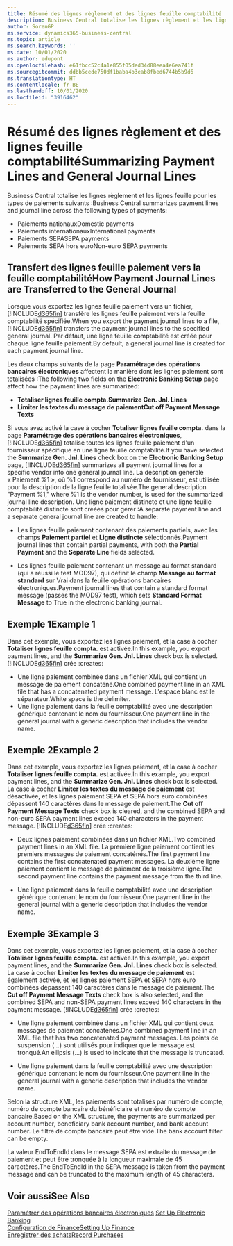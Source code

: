 ```yaml
---
title: Résumé des lignes règlement et des lignes feuille comptabilité
description: Business Central totalise les lignes règlement et les lignes feuille.
author: SorenGP
ms.service: dynamics365-business-central
ms.topic: article
ms.search.keywords: ''
ms.date: 10/01/2020
ms.author: edupont
ms.openlocfilehash: e61fbcc52c4a1e855f05ded34d88eea4e6ea741f
ms.sourcegitcommit: ddbb5cede750df1baba4b3eab8fbed6744b5b9d6
ms.translationtype: HT
ms.contentlocale: fr-BE
ms.lasthandoff: 10/01/2020
ms.locfileid: "3916462"
---
```

# <a name="summarizing-payment-lines-and-general-journal-lines"></a><span data-ttu-id="aa58a-103">Résumé des lignes règlement et des lignes feuille comptabilité</span><span class="sxs-lookup"><span data-stu-id="aa58a-103">Summarizing Payment Lines and General Journal Lines</span></span>
<span data-ttu-id="aa58a-104">Business Central totalise les lignes règlement et les lignes feuille pour les types de paiements suivants :</span><span class="sxs-lookup"><span data-stu-id="aa58a-104">Business Central summarizes payment lines and journal line across the following types of payments:</span></span>  

- <span data-ttu-id="aa58a-105">Paiements nationaux</span><span class="sxs-lookup"><span data-stu-id="aa58a-105">Domestic payments</span></span>  
- <span data-ttu-id="aa58a-106">Paiements internationaux</span><span class="sxs-lookup"><span data-stu-id="aa58a-106">International payments</span></span>  
- <span data-ttu-id="aa58a-107">Paiements SEPA</span><span class="sxs-lookup"><span data-stu-id="aa58a-107">SEPA payments</span></span>  
- <span data-ttu-id="aa58a-108">Paiements SEPA hors euro</span><span class="sxs-lookup"><span data-stu-id="aa58a-108">Non-euro SEPA payments</span></span>  

## <a name="how-payment-journal-lines-are-transferred-to-the-general-journal"></a><span data-ttu-id="aa58a-109">Transfert des lignes feuille paiement vers la feuille comptabilité</span><span class="sxs-lookup"><span data-stu-id="aa58a-109">How Payment Journal Lines are Transferred to the General Journal</span></span>  
<span data-ttu-id="aa58a-110">Lorsque vous exportez les lignes feuille paiement vers un fichier, [!INCLUDE[d365fin](../../includes/d365fin_md.md)] transfère les lignes feuille paiement vers la feuille comptabilité spécifiée.</span><span class="sxs-lookup"><span data-stu-id="aa58a-110">When you export the payment journal lines to a file, [!INCLUDE[d365fin](../../includes/d365fin_md.md)] transfers the payment journal lines to the specified general journal.</span></span> <span data-ttu-id="aa58a-111">Par défaut, une ligne feuille comptabilité est créée pour chaque ligne feuille paiement.</span><span class="sxs-lookup"><span data-stu-id="aa58a-111">By default, a general journal line is created for each payment journal line.</span></span>  

<span data-ttu-id="aa58a-112">Les deux champs suivants de la page **Paramétrage des opérations bancaires électroniques** affectent la manière dont les lignes paiement sont totalisées :</span><span class="sxs-lookup"><span data-stu-id="aa58a-112">The following two fields on the **Electronic Banking Setup** page affect how the payment lines are summarized:</span></span>  

- <span data-ttu-id="aa58a-113">**Totaliser lignes feuille compta.**</span><span class="sxs-lookup"><span data-stu-id="aa58a-113">**Summarize Gen. Jnl. Lines**</span></span>  
- <span data-ttu-id="aa58a-114">**Limiter les textes du message de paiement**</span><span class="sxs-lookup"><span data-stu-id="aa58a-114">**Cut off Payment Message Texts**</span></span>  

<span data-ttu-id="aa58a-115">Si vous avez activé la case à cocher **Totaliser lignes feuille compta.** dans la page **Paramétrage des opérations bancaires électroniques**, [!INCLUDE[d365fin](../../includes/d365fin_md.md)] totalise toutes les lignes feuille paiement d'un fournisseur spécifique en une ligne feuille comptabilité.</span><span class="sxs-lookup"><span data-stu-id="aa58a-115">If you have selected the **Summarize Gen. Jnl. Lines** check box on the **Electronic Banking Setup** page, [!INCLUDE[d365fin](../../includes/d365fin_md.md)] summarizes all payment journal lines for a specific vendor into one general journal line.</span></span> <span data-ttu-id="aa58a-116">La description générale « Paiement %1 », où %1 correspond au numéro de fournisseur, est utilisée pour la description de la ligne feuille totalisée.</span><span class="sxs-lookup"><span data-stu-id="aa58a-116">The general description "Payment %1," where %1 is the vendor number, is used for the summarized journal line description.</span></span> <span data-ttu-id="aa58a-117">Une ligne paiement distincte et une ligne feuille comptabilité distincte sont créées pour gérer :</span><span class="sxs-lookup"><span data-stu-id="aa58a-117">A separate payment line and a separate general journal line are created to handle:</span></span>  

- <span data-ttu-id="aa58a-118">Les lignes feuille paiement contenant des paiements partiels, avec les champs **Paiement partiel** et **Ligne distincte** sélectionnés.</span><span class="sxs-lookup"><span data-stu-id="aa58a-118">Payment journal lines that contain partial payments, with both the **Partial Payment** and the **Separate Line** fields selected.</span></span>  

- <span data-ttu-id="aa58a-119">Les lignes feuille paiement contenant un message au format standard (qui a réussi le test MOD97), qui définit le champ **Message au format standard** sur Vrai dans la feuille opérations bancaires électroniques.</span><span class="sxs-lookup"><span data-stu-id="aa58a-119">Payment journal lines that contain a standard format message (passes the MOD97 test), which sets **Standard Format Message** to True in the electronic banking journal.</span></span>

## <a name="example-1"></a><span data-ttu-id="aa58a-120">Exemple 1</span><span class="sxs-lookup"><span data-stu-id="aa58a-120">Example 1</span></span>  
<span data-ttu-id="aa58a-121">Dans cet exemple, vous exportez les lignes paiement, et la case à cocher **Totaliser lignes feuille compta.** est activée.</span><span class="sxs-lookup"><span data-stu-id="aa58a-121">In this example, you export payment lines, and the **Summarize Gen. Jnl. Lines** check box is selected.</span></span> [!INCLUDE[d365fin](../../includes/d365fin_md.md)] <span data-ttu-id="aa58a-122">crée :</span><span class="sxs-lookup"><span data-stu-id="aa58a-122">creates:</span></span>  

- <span data-ttu-id="aa58a-123">Une ligne paiement combinée dans un fichier XML qui contient un message de paiement concaténé.</span><span class="sxs-lookup"><span data-stu-id="aa58a-123">One combined payment line in an XML file that has a concatenated payment message.</span></span> <span data-ttu-id="aa58a-124">L'espace blanc est le séparateur.</span><span class="sxs-lookup"><span data-stu-id="aa58a-124">White space is the delimiter.</span></span>  
- <span data-ttu-id="aa58a-125">Une ligne paiement dans la feuille comptabilité avec une description générique contenant le nom du fournisseur.</span><span class="sxs-lookup"><span data-stu-id="aa58a-125">One payment line in the general journal with a generic description that includes the vendor name.</span></span>  

## <a name="example-2"></a><span data-ttu-id="aa58a-126">Exemple 2</span><span class="sxs-lookup"><span data-stu-id="aa58a-126">Example 2</span></span>  
<span data-ttu-id="aa58a-127">Dans cet exemple, vous exportez les lignes paiement, et la case à cocher **Totaliser lignes feuille compta.** est activée.</span><span class="sxs-lookup"><span data-stu-id="aa58a-127">In this example, you export payment lines, and the **Summarize Gen. Jnl. Lines** check box is selected.</span></span> <span data-ttu-id="aa58a-128">La case à cocher **Limiter les textes du message de paiement** est désactivée, et les lignes paiement SEPA et SEPA hors euro combinées dépassent 140 caractères dans le message de paiement.</span><span class="sxs-lookup"><span data-stu-id="aa58a-128">The **Cut off Payment Message Texts** check box is cleared, and the combined SEPA and non-euro SEPA payment lines exceed 140 characters in the payment message.</span></span> [!INCLUDE[d365fin](../../includes/d365fin_md.md)] <span data-ttu-id="aa58a-129">crée :</span><span class="sxs-lookup"><span data-stu-id="aa58a-129">creates:</span></span>  

- <span data-ttu-id="aa58a-130">Deux lignes paiement combinées dans un fichier XML.</span><span class="sxs-lookup"><span data-stu-id="aa58a-130">Two combined payment lines in an XML file.</span></span> <span data-ttu-id="aa58a-131">La première ligne paiement contient les premiers messages de paiement concaténés.</span><span class="sxs-lookup"><span data-stu-id="aa58a-131">The first payment line contains the first concatenated payment messages.</span></span> <span data-ttu-id="aa58a-132">La deuxième ligne paiement contient le message de paiement de la troisième ligne.</span><span class="sxs-lookup"><span data-stu-id="aa58a-132">The second payment line contains the payment message from the third line.</span></span>  

- <span data-ttu-id="aa58a-133">Une ligne paiement dans la feuille comptabilité avec une description générique contenant le nom du fournisseur.</span><span class="sxs-lookup"><span data-stu-id="aa58a-133">One payment line in the general journal with a generic description that includes the vendor name.</span></span>  

## <a name="example-3"></a><span data-ttu-id="aa58a-134">Exemple 3</span><span class="sxs-lookup"><span data-stu-id="aa58a-134">Example 3</span></span>  
<span data-ttu-id="aa58a-135">Dans cet exemple, vous exportez les lignes paiement, et la case à cocher **Totaliser lignes feuille compta.** est activée.</span><span class="sxs-lookup"><span data-stu-id="aa58a-135">In this example, you export payment lines, and the **Summarize Gen. Jnl. Lines** check box is selected.</span></span> <span data-ttu-id="aa58a-136">La case à cocher **Limiter les textes du message de paiement** est également activée, et les lignes paiement SEPA et SEPA hors euro combinées dépassent 140 caractères dans le message de paiement.</span><span class="sxs-lookup"><span data-stu-id="aa58a-136">The **Cut off Payment Message Texts** check box is also selected, and the combined SEPA and non-SEPA payment lines exceed 140 characters in the payment message.</span></span> [!INCLUDE[d365fin](../../includes/d365fin_md.md)] <span data-ttu-id="aa58a-137">crée :</span><span class="sxs-lookup"><span data-stu-id="aa58a-137">creates:</span></span>  

- <span data-ttu-id="aa58a-138">Une ligne paiement combinée dans un fichier XML qui contient deux messages de paiement concaténés.</span><span class="sxs-lookup"><span data-stu-id="aa58a-138">One combined payment line in an XML file that has two concatenated payment messages.</span></span> <span data-ttu-id="aa58a-139">Les points de suspension (…) sont utilisés pour indiquer que le message est tronqué.</span><span class="sxs-lookup"><span data-stu-id="aa58a-139">An ellipsis (…) is used to indicate that the message is truncated.</span></span>  

- <span data-ttu-id="aa58a-140">Une ligne paiement dans la feuille comptabilité avec une description générique contenant le nom du fournisseur.</span><span class="sxs-lookup"><span data-stu-id="aa58a-140">One payment line in the general journal with a generic description that includes the vendor name.</span></span>  

<span data-ttu-id="aa58a-141">Selon la structure XML, les paiements sont totalisés par numéro de compte, numéro de compte bancaire du bénéficiaire et numéro de compte bancaire.</span><span class="sxs-lookup"><span data-stu-id="aa58a-141">Based on the XML structure, the payments are summarized per account number, beneficiary bank account number, and bank account number.</span></span> <span data-ttu-id="aa58a-142">Le filtre de compte bancaire peut être vide.</span><span class="sxs-lookup"><span data-stu-id="aa58a-142">The bank account filter can be empty.</span></span>  

<span data-ttu-id="aa58a-143">La valeur EndToEndId dans le message SEPA est extraite du message de paiement et peut être tronquée à la longueur maximale de 45 caractères.</span><span class="sxs-lookup"><span data-stu-id="aa58a-143">The EndToEndId in the SEPA message is taken from the payment message and can be truncated to the maximum length of 45 characters.</span></span>  

## <a name="see-also"></a><span data-ttu-id="aa58a-144">Voir aussi</span><span class="sxs-lookup"><span data-stu-id="aa58a-144">See Also</span></span>  
 <span data-ttu-id="aa58a-145">[Paramétrer des opérations bancaires électroniques](how-to-set-up-electronic-banking.md) </span><span class="sxs-lookup"><span data-stu-id="aa58a-145">[Set Up Electronic Banking](how-to-set-up-electronic-banking.md) </span></span>  
 [<span data-ttu-id="aa58a-146">Configuration de Finance</span><span class="sxs-lookup"><span data-stu-id="aa58a-146">Setting Up Finance</span></span>](../../finance-setup-finance.md)  
 [<span data-ttu-id="aa58a-147">Enregistrer des achats</span><span class="sxs-lookup"><span data-stu-id="aa58a-147">Record Purchases</span></span>](../../purchasing-how-record-purchases.md)
